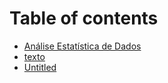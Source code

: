 # Table of contents

* [Análise Estatística de Dados](README.md)
* [texto](texto.md)
* [Untitled](untitled.md)

